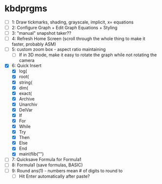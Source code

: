 # kbdprgms

 - [ ] 1: Draw tickmarks, shading, grayscale, implicit, x= equations
 - [ ] 2: Configure Graph + Edit Graph Equations + Styling
 - [ ] 3: "manual" snapshot taker??
 - [ ] 4: Refresh Home Screen (scroll through the whole thing to make it faster, probably ASM)
 - [ ] 5: custom zoom box - aspect ratio maintaining
   - [ ] If in 3D mode, make it easy to rotate the graph while not rotating the camera
 - [x] 6: Quick Insert
   - [x] log(
   - [x] root(
   - [x] string(
   - [x] dim(
   - [x] exact(
   - [x] Archive
   - [x] Unarchiv
   - [x] DelVar
   - [x] If
   - [X] For
   - [X] While
   - [X] Try
   - [x] Then
   - [x] Else
   - [x] End
   - [x] main\flib("")
 - [ ] 7: Quicksave Formula for Formula1
 - [ ] 8: Formula1 (save formulas, BASIC)
 - [ ] 9: Round ans(1) - numbers mean # of digits to round to
   - [ ] Hit Enter automatically after paste?